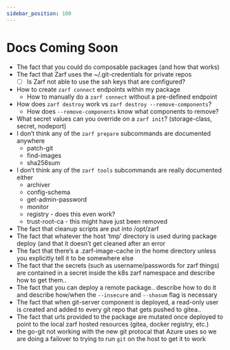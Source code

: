 ```yaml
---
sidebar_position: 100
---
```


# Docs Coming Soon

* The fact that you could do composable packages (and how that works)
* The fact that Zarf uses the ~/.git-credentials for private repos
    - [ ]  Is Zarf not able to use the ssh keys that are configured?
* How to create `zarf connect` endpoints within my package
    - How to manually do a `zarf connect` without a pre-defined endpoint
* How does `zarf destroy` work vs `zarf destroy --remove-components`?
    - How does `--remove-components` know what components to remove?
* What secret values can you override on a `zarf init`? (storage-class, secret, nodeport)
* I don’t think any of the `zarf prepare` subcommands are documented anywhere
    - patch-git
    - find-images
    - sha256sum
* I don’t think any of the `zarf tools` subcommands are really documented either
    - archiver
    - config-schema
    - get-admin-password
    - monitor
    - registry - does this even work?
    - trust-root-ca - this might have just been removed
* The fact that cleanup scripts are put into /opt/zarf
* The fact that whatever the host ‘tmp’ directory is used during package deploy (and that it doesn’t get cleaned after an error
* The fact that there’s a .zarf-image-cache in the home directory unless you explicitly tell it to be somewhere else
* The fact that the secrets (such as username/passwords for zarf things) are contained in a secret inside the k8s zarf namespace and describe how to get them..
* The fact that you can deploy a remote package.. describe how to do it and describe how/when the `--insecure` and `--shasum` flag is necessary
* The fact that when git-server component is deployed, a read-only user is created and added to every git repo that gets pushed to gitea..
* The fact that urls provided to the package are mutated once deployed to point to the local zarf hosted resources (gitea, docker registry, etc.)
* the go-git not working with the new git protocal that Azure uses so we are doing a failover to trying to run `git` on the host to get it to work